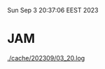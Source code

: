 Sun Sep  3 20:37:06 EEST 2023
# JAM
<a href='./cache/202309/03_20.log'>./cache/202309/03_20.log</a>
